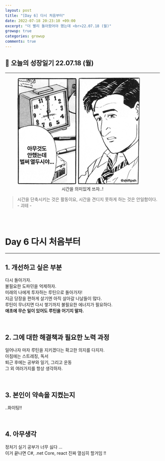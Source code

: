 ```yaml
---
layout: post
title: "[Day 6] 다시 처음부터"
date: 2022-07-18 20:23:10 +09:00
excerpt: "더 빨리 돌아왔어야 했는데 <br>22.07.18 (월)"
growup: true
categories: growup
comments: true
---
```

## 📒 오늘의 성장일기 22.07.18 (월)
---------------------------

<figure>
    <a href="/assets/img/grow/2022-07-18/time.gif"><img src="/assets/img/grow/2022-07-18/time.gif"></a>    
    <figcaption style="text-align:center">시간을 의미있게 쓰자..!</figcaption>
</figure>

> 시간을 단축시키는 것은 활동이요,  시간을 견디지 못하게 하는 것은 안일함이다.  - 괴테 -

<br>
<br>

# Day 6 다시 처음부터
---
## 1. 개선하고 싶은 부분
다시 돌아가자.  
불필요한 도파민을 억제하자.  
미래의 나에게 투자하는 루틴으로 돌아가자!  
지금 당장을 편하게 살기엔 아직 살아갈 나날들이 많다.  
루틴이 무너지면 다시 쌓기까지 불필요한 에너지가 필요하다.  
**애초에 무슨 일이 있어도 루틴을 어기지 말자.**

<br>

## 2. 그에 대한 해결책과 필요한 노력 과정
일어나자 마자 루틴을 지키겠다는 확고한 의지를 다지자.  
아침에는 스트레칭, 독서  
퇴근 후에는 공부와 일기, 그리고 운동  
그 외 여러가지를 항상 생각하자.  

<br>

## 3. 본인이 약속을 지켰는지
..화이팅!!

<br>

## 4. 아무생각
정처기 실기 공부가 너무 싫다 ...  
이거 끝나면 C#, .net Core, react 진짜 열심히 할거임 !!


<br>
<br>
<br>

[jekyll-docs]: https://jekyllrb.com/docs/home
[jekyll-gh]:   https://github.com/jekyll/jekyll
[jekyll-talk]: https://talk.jekyllrb.com/

